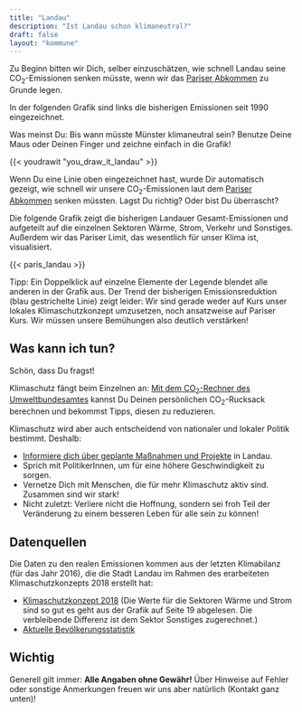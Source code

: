 ```yaml
---
title: "Landau"
description: "Ist Landau schon klimaneutral?"
draft: false
layout: "kommune"
---
```


Zu Beginn bitten wir Dich, selber einzuschätzen, wie schnell Landau seine
CO<sub>2</sub>-Emissionen senken müsste, wenn wir das [Pariser Abkommen](../../paris-limits) zu Grunde legen.

In der folgenden Grafik sind links die bisherigen Emissionen seit 1990 eingezeichnet.

Was meinst Du: Bis wann müsste Münster klimaneutral sein? Benutze Deine Maus oder Deinen Finger und zeichne einfach in die Grafik!

{{< youdrawit "you_draw_it_landau" >}}

Wenn Du eine Linie oben eingezeichnet hast, wurde Dir automatisch gezeigt, wie schnell wir unsere CO<sub>2</sub>-Emissionen laut dem [Pariser Abkommen](../../paris-limits) senken müssten. Lagst Du richtig? Oder bist Du überrascht?

Die folgende Grafik zeigt die bisherigen Landauer Gesamt-Emissionen und aufgeteilt auf die einzelnen Sektoren Wärme, Strom, Verkehr und Sonstiges. Außerdem wir das Pariser Limit, das wesentlich für unser Klima ist, visualisiert.

{{< paris_landau >}}

Tipp: Ein Doppelklick auf einzelne Elemente der Legende blendet alle anderen in der Grafik aus.
Der Trend der bisherigen Emissionsreduktion (blau gestrichelte Linie) zeigt leider:
Wir sind gerade weder auf Kurs unser lokales Klimaschutzkonzept umzusetzen, noch ansatzweise auf Pariser Kurs. Wir müssen unsere Bemühungen also deutlich verstärken!

## Was kann ich tun?

Schön, dass Du fragst!

Klimaschutz fängt beim Einzelnen an: [Mit dem CO<sub>2</sub>-Rechner des Umweltbundesamtes](https://uba.co2-rechner.de/de_DE/) kannst Du Deinen persönlichen CO<sub>2</sub>-Rucksack berechnen und bekommst Tipps, diesen zu reduzieren.

Klimaschutz wird aber auch entscheidend von nationaler und lokaler Politik bestimmt.
Deshalb:

- [Informiere dich über geplante Maßnahmen und Projekte](https://www.landau.de/Leben-Wohnen/Stadtentwicklung/Klimaschutzinitiative) in Landau.
- Sprich mit PolitikerInnen, um für eine höhere Geschwindigkeit zu sorgen.
- Vernetze Dich mit Menschen, die für mehr Klimaschutz aktiv sind. Zusammen sind wir stark!
- Nicht zuletzt: Verliere nicht die Hoffnung, sondern sei froh Teil der Veränderung zu einem besseren Leben für alle sein zu können!

## Datenquellen

Die Daten zu den realen Emissionen kommen aus der letzten Klimabilanz (für das Jahr 2016), die die Stadt Landau im Rahmen des erarbeiteten Klimaschutzkonzepts 2018 erstellt hat:

- [Klimaschutzkonzept 2018](https://www.landau.de/output/download.php?file=%2Fmedia%2Fcustom%2F2644_3668_1.PDF%3F1548152352&fn=Klimaschutzkonzept) (Die Werte für die Sektoren Wärme und Strom sind so gut es geht aus der Grafik auf Seite 19 abgelesen. Die verbleibende Differenz ist dem Sektor Sonstiges zugerechnet.)
- [Aktuelle Bevölkerungsstatistik](https://www.landau.de/Wirtschaft-Bildung/Wirtschaft/Daten-und-Fakten)

## Wichtig

Generell gilt immer: **Alle Angaben ohne Gewähr!** Über Hinweise auf
Fehler oder sonstige Anmerkungen freuen wir uns aber natürlich (Kontakt ganz unten)!
